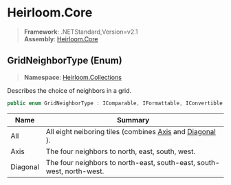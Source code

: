 # Heirloom.Core

> **Framework**: .NETStandard,Version=v2.1  
> **Assembly**: [Heirloom.Core][0]

## GridNeighborType (Enum)

> **Namespace**: [Heirloom.Collections][0]

Describes the choice of neighbors in a grid.

```cs
public enum GridNeighborType : IComparable, IFormattable, IConvertible
```

| Name     | Summary                                                               |
|----------|-----------------------------------------------------------------------|
| All      | All eight neiboring tiles (combines [Axis][1] and [Diagonal][2] ).    |
| Axis     | The four neighbors to north, east, south, west.                       |
| Diagonal | The four neighbors to north-east, south-east, south-west, north-west. |

[0]: ../../Heirloom.Core.md
[1]: GridNeighborType/Axis.md
[2]: GridNeighborType/Diagonal.md
